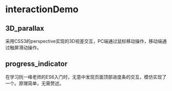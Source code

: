 # interactionDemo
## 3D_parallax
采用CSS3的perspective实现的3D视差交互，PC端通过鼠标移动操作，移动端通过触屏滑动操作。

## progress_indicator
在学习阮一峰老师的ES6入门时，无意中发现页面顶部进度条的交互，模仿实现了一个。原理简单，无需赘述。
